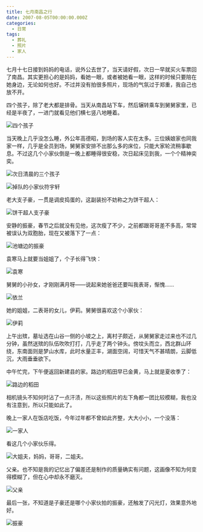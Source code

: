 ```yaml
---
title: 七月南昌之行
date: 2007-08-05T00:00:00.000Z
categories:
  - 日常
tags:
  - 葬礼
  - 照片
  - 家人
---
```


七月十七日接到妈妈的电话，说外公去世了，当天请好假，次日一早就买火车票回了南昌。其实更担心的是妈妈，看她一眼，或者被她看一眼，这样的时候只要陪在她身边，无论如何也好。不过并没有拍很多照片，现场的气氛过于郑重，我自己也放不开。
<!-- more -->
四个孩子，除了老大都是排骨。当天从南昌站下车，然后辗转乘车到舅舅家里，已经是半夜了，一进门就看见他们横七竖八地睡着。

![四个孩子](https://media.kaerozhi.com/2025/06/575edad18b5058e84605c9116656f0d2.jpg)

当天晚上几乎没怎么睡，外公年高德昭，到场的客人实在太多。三位姨娘家也同我家一样，几乎是全员到场，舅舅家安排不出那么多的床位，只能大家轮流稍事歇息。不过这几个小家伙倒是一晚上都睡得很安稳，次日起床见到我，一个个精神奕奕。

![次日清晨的三个孩子](https://media.kaerozhi.com/2025/06/ad1c8e6a4e13850da77d7d402f99229a.jpg)

![掉队的小家伙符宇轩](https://media.kaerozhi.com/2025/06/cdd1ac870b41eb775a808f5fef7ddbdd.jpg)

老大支子豪，一贯是调皮捣蛋的，这副装扮不妨称之为饼干超人：

![饼干超人支子豪](https://media.kaerozhi.com/2025/06/fcfca4cd29b87ae5cfd95c55e10cb100.jpg)

安静的振豪，春节之后就没有见他，这次瘦了不少，之前都跟哥哥差不多高，常常被误认为双胞胎，现在又被落下了一点：

![池塘边的振豪](https://media.kaerozhi.com/2025/06/b265fd6737f05704408ade8a20bd7288.jpg)

袁寒马上就要当姐姐了，个子长得飞快：

![袁寒](https://media.kaerozhi.com/2025/06/7c18a6c80696a308f0d1c1cfcd4f66b0.jpg)

舅舅的小孙女，才刚刚满月呀——说起来她爸爸还要叫我表哥，惭愧……

![依兰](https://media.kaerozhi.com/2025/06/edac031f78a8f55d957229570a142143.jpg)

她的姐姐，二表哥的女儿，伊莉。舅舅很喜欢这个小家伙：

![伊莉](https://media.kaerozhi.com/2025/06/c2b0a131ec582ab4bfc3e2668e3e11bd.jpg)

上午出殡，墓址选在山谷一侧的小坡之上，离村子颇近，从舅舅家走过来也不过几分钟，虽然送殡的队伍吹吹打打，几乎走了两个钟头。傍坟头而立，西北群山环绕，东南面则是梦山水库，此时水量正丰，湖面空阔，可惜天气不甚晴朗，云脚低沉，大雨垂垂欲下。

中午忙完，下午便返回新建县的家。路边的稻田早已金黄，马上就是夏收季了：

![路边的稻田](https://media.kaerozhi.com/2025/06/ee89a1b6bce9031e737ab5915862d70f.jpg)

相机镜头不知何时沾了一点汗渍，所以这些照片的左下角都一团比较模糊，我也没有注意到，所以只能如此了。

晚上一家人在饭店吃饭，今年过年都不曾如此齐整，大大小小，一个没落：

![一家人](https://media.kaerozhi.com/2025/06/1d99ebdd6289e87d4bf0b090d6b341f9.jpg)

看这几个小家伙乐得。

![大姐夫，妈妈，哥哥，二姐夫。](https://media.kaerozhi.com/2025/06/ce5468c506c5195410ec5432ef6b66ed.jpg)

父亲。也不知是我的记忆出了偏差还是制作的质量确实有问题，这画像不知为何变得模糊了，但在心中却永不磨灭。

![父亲](https://media.kaerozhi.com/2025/06/1c47636b695e082878cdf7c78cf1d392.jpg)

最后一张，不知道是子豪还是哪个小家伙拍的振豪，还触发了闪光灯，效果意外地好。

![振豪](https://media.kaerozhi.com/2025/06/208ca608e7d20d4d949c7a4648cef516.jpg)

